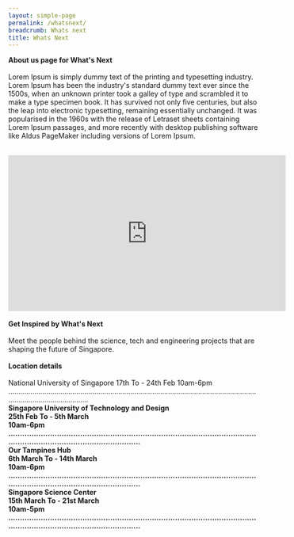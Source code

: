 ```yaml
---
layout: simple-page
permalink: /whatsnext/
breadcrumb: Whats next
title: Whats Next
---
```


<b>About us page for What's Next</b>
<br>
<br>
Lorem Ipsum is simply dummy text of the printing and typesetting industry. Lorem Ipsum has been the industry's standard dummy text ever since the 1500s, when an unknown printer took a galley of type and scrambled it to make a type specimen book. It has survived not only five centuries, but also the leap into electronic typesetting, remaining essentially unchanged. It was popularised in the 1960s with the release of Letraset sheets containing Lorem Ipsum passages, and more recently with desktop publishing software like Aldus PageMaker including versions of Lorem Ipsum.
<br>
<br>
<div class="bp-youtube">
<iframe width="560" height="315" src="https://www.youtube.com/embed/wXiouZalD68" frameborder="0" allow="accelerometer; autoplay; encrypted-media; gyroscope; picture-in-picture" allowfullscreen></iframe>
</div>
<br>
<b>Get Inspired by What's Next</b>
<br>
<br>
 Meet the people behind the science, tech and engineering projects that 
are shaping the future of Singapore.
<br>
<br>
<b>Location details</b>
<br>
<br>
National University of Singapore
17th To - 24th Feb
10am-6pm
<br>
....................................................................................................................................................................
<br>
<b>Singapore University of Technology and Design<b>
<br>
25th Feb To - 5th March
<br>
10am-6pm
<br>
....................................................................................................................................................................
<br>
<b>Our Tampines Hub<b>
<br>
6th March To - 14th March
<br>
10am-6pm
<br>
....................................................................................................................................................................
<br>
<b>Singapore Science Center<b>
<br>
15th March To - 21st March
<br>
10am-5pm
<br>
....................................................................................................................................................................
<br>
